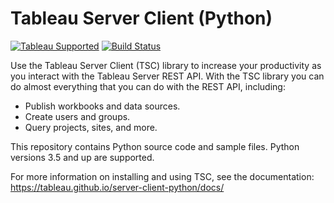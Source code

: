 # Tableau Server Client (Python)

[![Tableau Supported](https://img.shields.io/badge/Support%20Level-Tableau%20Supported-53bd92.svg)](https://www.tableau.com/support-levels-it-and-developer-tools) [![Build Status](https://travis-ci.org/tableau/server-client-python.svg?branch=master)](https://travis-ci.org/tableau/server-client-python)

Use the Tableau Server Client (TSC) library to increase your productivity as you interact with the Tableau Server REST API. With the TSC library you can do almost everything that you can do with the REST API, including:

* Publish workbooks and data sources.
* Create users and groups.
* Query projects, sites, and more.

This repository contains Python source code and sample files. Python versions 3.5 and up are supported.

For more information on installing and using TSC, see the documentation:
<https://tableau.github.io/server-client-python/docs/>
